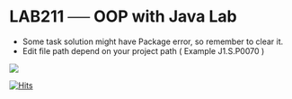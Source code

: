 # LAB211 ── OOP with Java Lab
- Some task solution might have Package error, so remember to clear it.
- Edit file path depend on your project path ( Example J1.S.P0070 )
<kbd>
  <img src="https://user-images.githubusercontent.com/73395529/117985737-26dbb800-b363-11eb-9792-28a1b8c1eb6c.png"/>
</kbd>

[![Hits](https://hits.seeyoufarm.com/api/count/incr/badge.svg?url=https%3A%2F%2Fgithub.com%2F2TTeam%2FLAB211---OOP-with-Java-Lab&count_bg=%2379C83D&title_bg=%23555555&icon=visualstudiocode.svg&icon_color=%237778FB&title=Visitor&edge_flat=false)](https://hits.seeyoufarm.com)
